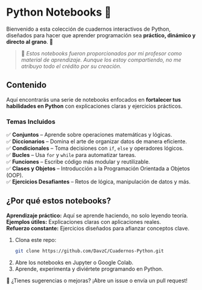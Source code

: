 # Python Notebooks 🐍  

Bienvenido a esta colección de cuadernos interactivos de Python, diseñados para hacer que aprender programación sea **práctico, dinámico y directo al grano**. 🎯  

> 📌 *Estos notebooks fueron proporcionados por mi profesor como material de aprendizaje. Aunque los estoy compartiendo, no me atribuyo todo el crédito por su creación.*  

##  Contenido  

Aquí encontrarás una serie de notebooks enfocados en **fortalecer tus habilidades en Python** con explicaciones claras y ejercicios prácticos.  

###  Temas Incluidos  
✅ **Conjuntos** – Aprende sobre operaciones matemáticas y lógicas.  
✅ **Diccionarios** – Domina el arte de organizar datos de manera eficiente.  
✅ **Condicionales** – Toma decisiones con `if`, `else` y operadores lógicos.  
✅ **Bucles** – Usa `for` y `while` para automatizar tareas.  
✅ **Funciones** – Escribe código más modular y reutilizable.  
✅ **Clases y Objetos** – Introducción a la Programación Orientada a Objetos (OOP).  
✅ **Ejercicios Desafiantes** – Retos de lógica, manipulación de datos y más.  

##  ¿Por qué estos notebooks?  

**Aprendizaje práctico:** Aquí se aprende haciendo, no solo leyendo teoría.  
**Ejemplos útiles:** Explicaciones claras con aplicaciones reales.  
**Refuerzo constante:** Ejercicios diseñados para afianzar conceptos clave.  

1. Clona este repo:  
   ```bash
   git clone https://github.com/DavzC/Cuadernos-Python.git
2. Abre los notebooks en Jupyter o Google Colab.
3. Aprende, experimenta y diviértete programando en Python.

📩 ¿Tienes sugerencias o mejoras? ¡Abre un issue o envía un pull request! 
